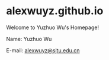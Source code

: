 # alexwuyz.github.io

Welcome to Yuzhuo Wu's Homepage!

Name: Yuzhuo Wu

E-mail: alexwuyz@sjtu.edu.cn
